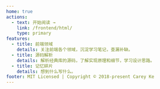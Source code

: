 ```yaml
---
home: true
actions:
  - text: 开始阅读 →
    link: /frontend/html/
    type: primary
features:
  - title: 前端领域
    details: 关注前端各个领域，沉淀学习笔记，查漏补缺。
  - title: 源码解析
    details: 解析经典库的源码，了解实现原理和细节，学习设计思路。
  - title: 记忆碎片
    details: 想到什么写什么。
footer: MIT Licensed | Copyright © 2018-present Carey Ke
---
```

